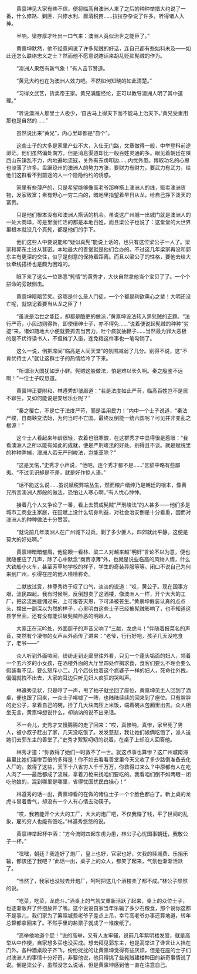 　　黄禀坤见大家有些不信，便将临高自澳洲人来了之后的种种举措大约说了一番，什么修路、剿匪、兴修水利、厘清税亩……拉拉杂杂说了许多。听得诸人入神。

　　半响，梁存厚才吐出一口气来：澳洲人竟似治世之能臣了。”

　　黄禀坤默然，他不经意间说了许多髡贼的好话，连自己都有些始料未及——如此还怎么联络忠义之士？然而他不愿意说瞎话来胡乱贬抑髡贼的作为。

　　“澳洲人果然有新气象！”有人击节赞道。

　　“黄兄大约也在为澳洲人效力吧。不然如何知晓的如此清楚。”

　　“习得文武艺，货卖帝王家。黄兄满腹经纶，正可以教导澳洲人明了其中道理。”

　　“听说澳洲人那里士人极少，‘自古马上得天下而不能马上治天下。’黄兄受重用那也是自然的……”

　　虽然说出来“黄兄”，内心里却都是“自个”。

　　这些士子的大多是家里产业不大，入仕无门路，文章做得一般，中举登科前途渺茫。他们虽然偏处南方，但是消息渠道却比一般百姓灵通的多。眼见着朝廷在陕西山东镇乱不力，内地遍地流寇，关外有东虏叩边……内忧外患。博取功名的心思也淡薄了许多。盘踞琼州的澳洲人的势力方张，要财力有财力，要武力有武力，给他们这群看不到前途的人一个隐隐约约的诱惑。

　　家里有些薄产的，只是希望能够像高老爷那样搭上澳洲人的线，贩卖澳洲货物，发家致富；素有野心一穷二白的，暗地里指望着早日从龙，给自己挣下泼天的富贵。

　　只是他们根本没有和澳洲人搭话的机会。虽说这广州城一出城门就是澳洲人的一处大商埠，可是里面忙活的都是本地百姓，而且梁公子也说了：这堂堂的大世界里根本就没几个真髡，都是他们的手下。

　　他们这些人中要说能和“疑似真髡”能说上话的，也只有这位梁公子一人了。梁家和郭东主过从甚密。本地最大的善堂就是他们合办的。不过这几年梁家再没和郭东主有更深的交往，似乎是刻意的保持着距离。而且以梁公子的性格，要他去给大伙牵线搭桥也是颇为困难的。

　　眼下来了这么一位熟悉“髡情”的黄秀才，大伙自然拿他当个宝贝了了。一个个拼命的旁敲侧击。

　　黄禀坤暗暗苦笑。这哪是什么圣人门徒，一个个都是利欲熏心之辈！大明还没亡呢，就惦记着要当从龙之臣了！

　　“虽说是治世之能臣，却都是酷吏的做派，”黄禀坤设法转入黑髡贼的正题。“法行严苛，小民动则得咎，即使缙绅士子，亦不得免……”说着便说起髡贼的种种“劣迹”来，诸如随地大小便就要抓去当苦力，吐个痰就抽鞭子……当然最为罪大恶极的是不优待读书人，不但摊丁入亩，连免粮这件事也一笔勾销了。

　　这么一说，倒把席间“临高是人间天堂”的氛围减弱了几分。别得不说，这“不肯优待士人”就让这群士子的热情给冷了下来。

　　“所谓治大国犹如烹小鲜。髡贼这般做法，怕是难以长久啊。秦之殷鉴不远啊！”一位士子叹息道。

　　黄禀坤正要附和，林遵秀却皱眉道：“若是法度如此严苛，临高百姓岂不是民不聊生，又如何能说是安居乐业呢？”

　　“秦之覆亡，不是亡于法度严苛，而是滥用民力！”内中一个士子说道，“秦法严峻，自商鞅变法始，为何当时不亡国。最终反倒能一统六国呢？可见并非变乱之根源！”

　　这个士人看起来年龄很轻，衣着也很寒酸，在这群秀才中显得很是惹眼：“我看澳洲人之所以能有如此的成就，便是严刑峻法的好处。别得且不谈。就是赋税里的种种弊端，澳洲人若无严刑峻法，岂能革除？”

　　“这是吴佲，”史秀才小声说，“他吧，连个秀才都不是……”言辞中略有些鄙夷。“不过见识却是不差，就是好作惊人语。”

　　“话不能这么说……虽说赋税弊端丛生，然而粮户缙绅乃是朝廷的根本，像黄兄所言澳洲人那般的做法，恐怕让人寒心啊。”有人忧心忡忡。

　　接着几个人又争论了一番，看上去赞成髡贼“严刑峻法”的人甚多——他们多是城市工商业主家庭，在田赋上没什么切身利益，对社会治安倒是十分看重，因而对澳洲人的种种做法十分赞赏。

　　“就说前几年澳洲人在广州城下过兵，剿了多少匪人。四郊就此平静。这便是莫大的好处啊。”

　　黄禀坤暗暗皱眉，他偷眼一看林、梁二人对越来越“明奸”言论不以为意，便也就随便应了几声，除了心中默念“商贾凉薄”外，也就是说些临高的风物人情，什么大铁船小火车，甚至芳草地学校的样子，学生的奇装异服等等。闭口不说自己为何来到广州，引得在座的他人啧啧称奇。

　　二献放过赏，林尊秀终于叹了口气，淡淡的说道：“哎，黄公子。现在国事方艰，流民四起。我有时候啊，反倒想卖了这酒楼，像澳洲人一样，开个大大的工厂，把这流民雇佣过来，上可报答天恩，下可泽被苍生。”黄禀坤假装认真的点点头，摆出一副深以为然的样子，心里明白这些士子已经被髡贼影响了，也不知道这县学里面，还有没有能识破髡贼险恶的明眼人。

　　大家正在沉吟处，外面厨子的声音又响了“三献，龙虎斗！”伴随着报菜名的声音，突然有个凄惨的女声从外面传了进来：“老爷，行行好吧，孩子几天没吃食了，老爷——”

　　众人听到外面喧闹，纷纷走到走廊里往外看，只见一个蓬头垢面的妇人，领着一个五六岁的小女孩，在酒楼外面的大厅里四处作揖求食，食客们要么不理会要么假装看不见，要么怒斥小二。几个店伙拉着这个疯婆子一样的妇人，死命往外拽，偏偏就拽不出去，大家的耳边只听见妇人疯狂的哭叫声。

　　林遵秀见状，只是哼了一声，甩了袖子就坐回了座位，黄禀坤见主人回到了酒桌，便也跟了回来，一众士子唏嘘了一阵，也陆陆续续的回来到了座位。只有胖胖的史公子，拿着自己的碗，捡了几大块肉压上米饭，端着碗从包厢里出去。众人相坐无言，黄禀坤想说什么，却讷讷的说不出来话。

　　不一会儿，史秀才又慢腾腾的走了回来：“哎，真惨呐，真惨，家里死了男人，被小叔子赶出了家，几天没吃饭了。发发慈悲，我让她们娘俩吃饱了，派人送她们去郭东主的善堂了。”史秀才絮絮叨叨的说着，在桌子上却没人回答他。

　　林秀才道：“你救得了她们一时救不了一世。就这点事也算惨？这广州城南海县里比她们凄惨百倍的多得是！你不如去看看善堂里今天又收了多少路倒准备去化人厂的。救得了这些，天下十八省穷人千千万万，你救得过来么？中原都有人在吃人肉了——最后都成了流贼，拿着刀枪来找咱们要吃的。我看咱们倒不如两眼一闭吃他娘的，混到哪里是哪里，省得忧国忧民白操心！”

　　林遵秀的话一出，黄禀坤看的在做的诸位士子一个个脸色都白了。新上桌的龙虎斗冒着香气，却没有一个人有心情去动筷子。

　　“哎，我若能开个大大的工厂，大大的炮厂吧，不仅我赚了钱，平了世间的乱象，雇的穷人也能有饭吃。”林遵秀悠悠的说。

　　黄禀坤举起杯中酒：“方今流贼四起东虏为患，林公子心忧国事朝廷，我敬公子一杯。”

　　“嘿嘿，朝廷？我造好了炮厂，皇上也好，官家也好，欠我的赎城费、乐捐乐输，都该还了我吧？”此话一出，桌子上的众人，都笑了起来，气氛也渐渐活跃了。

　　“当然了，我家也没钱去开炮厂，呵呵把这几个酒楼卖了都不成。”林公子颓然的说。

　　“吃菜，吃菜，龙虎斗。”酒桌上的气氛又重新活跃了起来，桌上的众位士子，也逐渐敞开了怀抱放开了嘴。这个说说自家当年乐输了多少石粮食，那个说你这都不是事儿，我们家为了筹赎城费老爷子差点上吊，幸亏高老爷办事还算地道，转年总算都拿回来了。不然手里的盐票子就成了一堆废纸了。

　　“高举他地道个屁！”说的高举，又有人发牢骚，说前几年紫明楼发股，就是高举从中作梗，自家想多买也没买成。想去拜见郭东主，也是高举进了谗言让人挡在门外。各种酒桌段子齐飞，纷纷扰扰的让黄禀坤觉得有些厌烦，但是在座的士子们对澳洲人的事情十分好奇，非要他说，他只得挑了些髡贼建楼种田的新奇事情说了说。倒是梁公子，虽然没怎么说话，但是黄禀坤感到他一直在注意自己。
